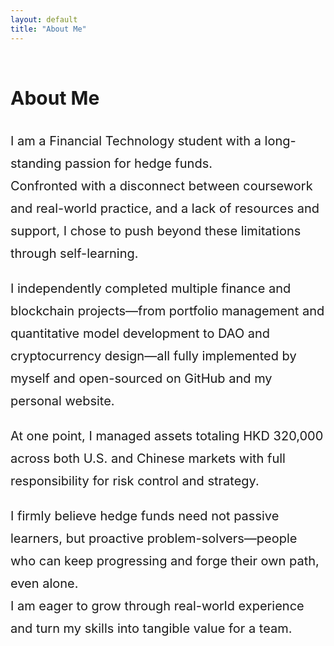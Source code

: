 ```yaml
---
layout: default
title: "About Me"
---
```


<style>
  .centered-content {
    max-width: 750px;
    margin: 60px auto;
    font-size: 20px;
    line-height: 1.8;
  }
</style>

<div class="centered-content">

## About Me

I am a Financial Technology student with a long-standing passion for hedge funds.  
Confronted with a disconnect between coursework and real-world practice, and a lack of resources and support, I chose to push beyond these limitations through self-learning.

I independently completed multiple finance and blockchain projects—from portfolio management and quantitative model development to DAO and cryptocurrency design—all fully implemented by myself and open-sourced on GitHub and my personal website.

At one point, I managed assets totaling HKD 320,000 across both U.S. and Chinese markets with full responsibility for risk control and strategy.

I firmly believe hedge funds need not passive learners, but proactive problem-solvers—people who can keep progressing and forge their own path, even alone.  
I am eager to grow through real-world experience and turn my skills into tangible value for a team.

</div>
